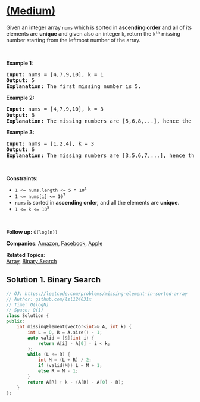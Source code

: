 # [ (Medium)](https://leetcode.com/problems/missing-element-in-sorted-array)

<p>Given an integer array <code>nums</code> which is sorted in <strong>ascending order</strong> and all of its elements are <strong>unique</strong> and given also an integer <code>k</code>, return the <code>k<sup>th</sup></code> missing number starting from the leftmost number of the array.</p>
<p>&nbsp;</p>
<p><strong class="example">Example 1:</strong></p>
<pre><strong>Input:</strong> nums = [4,7,9,10], k = 1
<strong>Output:</strong> 5
<strong>Explanation:</strong> The first missing number is 5.
</pre>
<p><strong class="example">Example 2:</strong></p>
<pre><strong>Input:</strong> nums = [4,7,9,10], k = 3
<strong>Output:</strong> 8
<strong>Explanation:</strong> The missing numbers are [5,6,8,...], hence the third missing number is 8.
</pre>
<p><strong class="example">Example 3:</strong></p>
<pre><strong>Input:</strong> nums = [1,2,4], k = 3
<strong>Output:</strong> 6
<strong>Explanation:</strong> The missing numbers are [3,5,6,7,...], hence the third missing number is 6.
</pre>
<p>&nbsp;</p>
<p><strong>Constraints:</strong></p>
<ul>
	<li><code>1 &lt;= nums.length &lt;= 5 * 10<sup>4</sup></code></li>
	<li><code>1 &lt;= nums[i] &lt;= 10<sup>7</sup></code></li>
	<li><code>nums</code> is sorted in <strong>ascending order,</strong> and all the elements are <strong>unique</strong>.</li>
	<li><code>1 &lt;= k &lt;= 10<sup>8</sup></code></li>
</ul>
<p>&nbsp;</p>
<strong>Follow up:</strong>
<code>O(log(n))</code>

**Companies**:
[Amazon](https://leetcode.com/company/amazon), [Facebook](https://leetcode.com/company/facebook), [Apple](https://leetcode.com/company/apple)

**Related Topics**:  
[Array](https://leetcode.com/tag/array/), [Binary Search](https://leetcode.com/tag/binary-search/)

## Solution 1. Binary Search

```cpp
// OJ: https://leetcode.com/problems/missing-element-in-sorted-array
// Author: github.com/lzl124631x
// Time: O(logN)
// Space: O(1)
class Solution {
public:
    int missingElement(vector<int>& A, int k) {
        int L = 0, R = A.size() - 1;
        auto valid = [&](int i) {
            return A[i] - A[0] - i < k;
        };
        while (L <= R) {
            int M = (L + R) / 2;
            if (valid(M)) L = M + 1;
            else R = M - 1;
        }
        return A[R] + k - (A[R] - A[0] - R);
    }
};
```